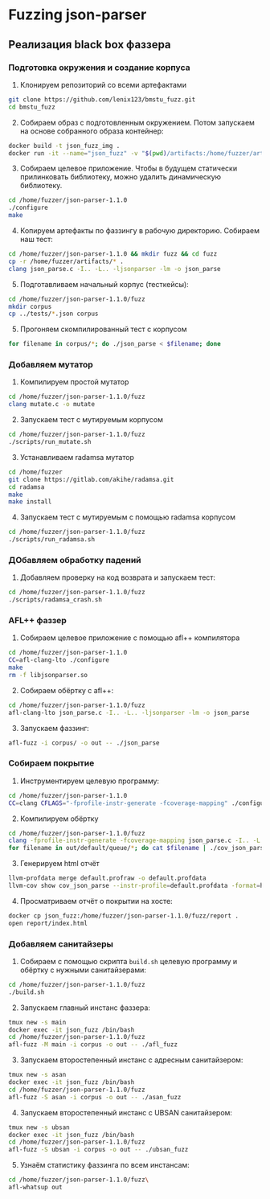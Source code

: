 # Fuzzing json-parser

## Реализация black box фаззера

### Подготовка окружения и создание корпуса
1. Клонируем репозиторий со всеми артефактами
``` bash
git clone https://github.com/lenix123/bmstu_fuzz.git
cd bmstu_fuzz
```

2. Собираем образ с подготовленным окружением. Потом запускаем на основе собранного образа контейнер:
``` bash
docker build -t json_fuzz_img .
docker run -it --name="json_fuzz" -v "$(pwd)/artifacts:/home/fuzzer/artifacts" json_fuzz_img
```

3. Собираем целевое приложение. Чтобы в будущем статически прилинковать библиотеку, можно удалить динамическую библиотеку.
``` bash
cd /home/fuzzer/json-parser-1.1.0
./configure
make
```

4. Копируем артефакты по фаззингу в рабочую директорию. Собираем наш тест:
``` bash
cd /home/fuzzer/json-parser-1.1.0 && mkdir fuzz && cd fuzz
cp -r /home/fuzzer/artifacts/* .
clang json_parse.c -I.. -L.. -ljsonparser -lm -o json_parse
```

5. Подготавливаем начальный корпус (тесткейсы):
``` bash
cd /home/fuzzer/json-parser-1.1.0/fuzz
mkdir corpus
cp ../tests/*.json corpus
```

5. Прогоняем скомпилированный тест с корпусом
``` bash
for filename in corpus/*; do ./json_parse < $filename; done
```

### Добавляем мутатор

1. Компилируем простой мутатор
``` bash
cd /home/fuzzer/json-parser-1.1.0/fuzz
clang mutate.c -o mutate
```

2. Запускаем тест с мутируемым корпусом
``` bash
cd /home/fuzzer/json-parser-1.1.0/fuzz
./scripts/run_mutate.sh
```

3. Устанавливаем radamsa мутатор
``` bash
cd /home/fuzzer
git clone https://gitlab.com/akihe/radamsa.git
cd radamsa
make
make install
```

4. Запускаем тест с мутируемым с помощью radamsa корпусом
``` bash
cd /home/fuzzer/json-parser-1.1.0/fuzz
./scripts/run_radamsa.sh
```

### ДОбавляем обработку падений

1. Добавляем проверку на код возврата и запускаем тест:
``` bash
cd /home/fuzzer/json-parser-1.1.0/fuzz
./scripts/radamsa_crash.sh
```

### AFL++ фаззер
1. Собираем целевое приложение с помощью afl++ компилятора
``` bash
cd /home/fuzzer/json-parser-1.1.0
CC=afl-clang-lto ./configure
make
rm -f libjsonparser.so
```

2. Собираем обёртку с afl++:
``` bash
cd /home/fuzzer/json-parser-1.1.0/fuzz
afl-clang-lto json_parse.c -I.. -L.. -ljsonparser -lm -o json_parse
```

3. Запускаем фаззинг:
``` bash
afl-fuzz -i corpus/ -o out -- ./json_parse
```

### Собираем покрытие
1. Инструментируем целевую программу:
``` bash
cd /home/fuzzer/json-parser-1.1.0
CC=clang CFLAGS="-fprofile-instr-generate -fcoverage-mapping" ./configure
```

2. Компилируем обёртку
``` bash
cd /home/fuzzer/json-parser-1.1.0/fuzz
clang -fprofile-instr-generate -fcoverage-mapping json_parse.c -I.. -L.. -ljsonparser -lm -o cov_json_parse
for filename in out/default/queue/*; do cat $filename | ./cov_json_parse; done
```

3. Генерируем html отчёт
``` bash
llvm-profdata merge default.profraw -o default.profdata
llvm-cov show cov_json_parse --instr-profile=default.profdata -format=html -output-dir=report
```

4. Просматриваем отчёт о покрытии на хосте:
``` bash
docker cp json_fuzz:/home/fuzzer/json-parser-1.1.0/fuzz/report .
open report/index.html
```

### Добавляем санитайзеры
1. Собираем с помощью скрипта `build.sh` целевую программу и обёртку с нужными санитайзерами:
``` bash
cd /home/fuzzer/json-parser-1.1.0/fuzz
./build.sh
```

2. Запускаем главный инстанс фаззера:
``` bash
tmux new -s main
docker exec -it json_fuzz /bin/bash
cd /home/fuzzer/json-parser-1.1.0/fuzz
afl-fuzz -M main -i corpus -o out -- ./afl_fuzz
```

3. Запускаем второстепенный инстанс с адресным санитайзером:
``` bash
tmux new -s asan
docker exec -it json_fuzz /bin/bash
cd /home/fuzzer/json-parser-1.1.0/fuzz
afl-fuzz -S asan -i corpus -o out -- ./asan_fuzz
```

4. Запускаем второстепенный инстанс с UBSAN санитайзером:
``` bash
tmux new -s ubsan
docker exec -it json_fuzz /bin/bash
cd /home/fuzzer/json-parser-1.1.0/fuzz
afl-fuzz -S ubsan -i corpus -o out -- ./ubsan_fuzz
```

5. Узнаём статистику фаззинга по всем инстансам:
``` bash
cd /home/fuzzer/json-parser-1.1.0/fuzz\
afl-whatsup out
```

